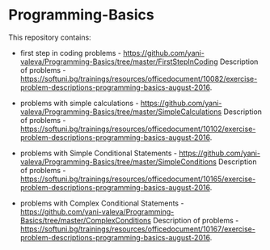 # Programming-Basics
This repository contains:

- first step in coding problems - https://github.com/yani-valeva/Programming-Basics/tree/master/FirstStepInCoding
Description of problems - https://softuni.bg/trainings/resources/officedocument/10082/exercise-problem-descriptions-programming-basics-august-2016.

- problems with simple calculations - https://github.com/yani-valeva/Programming-Basics/tree/master/SimpleCalculations
Description of problems - https://softuni.bg/trainings/resources/officedocument/10102/exercise-problem-descriptions-programming-basics-august-2016.

- problems with Simple Conditional Statements - https://github.com/yani-valeva/Programming-Basics/tree/master/SimpleConditions
Description of problems - https://softuni.bg/trainings/resources/officedocument/10165/exercise-problem-descriptions-programming-basics-august-2016.

- problems with Complex Conditional Statements - https://github.com/yani-valeva/Programming-Basics/tree/master/ComplexConditions
Description of problems - https://softuni.bg/trainings/resources/officedocument/10167/exercise-problem-descriptions-programming-basics-august-2016.
